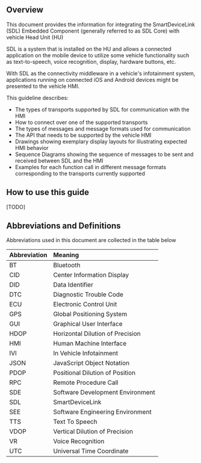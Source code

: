 ## Overview
This document provides the information for integrating the SmartDeviceLink (SDL) Embedded Component (generally referred to as SDL Core) with vehicle Head Unit (HU)

SDL is a system that is installed on the HU and allows a connected application on the mobile device to utilize some vehicle functionality such as text-to-speech, voice recognition, display, hardware buttons, etc.

With SDL as the connectivity middleware in a vehicle's infotainment system, applications running on connected iOS and Android devices might be presented to the vehicle HMI.

This guideline describes:

   * The types of transports supported by SDL for communication with the HMI
   * How to connect over one of the supported transports
   * The types of messages and message formats used for communication
   * The API that needs to be supported by the vehicle HMI
   * Drawings showing exemplary display layouts for illustrating expected HMI behavior
   * Sequence Diagrams showing the sequence of messages to be sent and received between SDL and the HMI
   * Examples for each function call in different message formats corresponding to the transports currently supported

## How to use this guide
[TODO]

## Abbreviations and Definitions

Abbreviations used in this document are collected in the table below

| Abbreviation | Meaning     |
| :------------- | :------------- |
|BT|Bluetooth|
|CID|Center Information Display|
|DID|Data Identifier|
|DTC|Diagnostic Trouble Code|
|ECU|Electronic Control Unit|
|GPS|Global Positioning System|
|GUI|Graphical User Interface|
|HDOP|Horizontal Dilution of Precision|
|HMI|Human Machine Interface|
|IVI|In Vehicle Infotainment|
|JSON|JavaScript Object Notation|
|PDOP|Positional Dilution of Position|
|RPC|Remote Procedure Call|
|SDE|Software Development Environment|
|SDL|SmartDeviceLink|
|SEE|Software Engineering Environment|
|TTS|Text To Speech|
|VDOP|Vertical Dilution of Precision|
|VR|Voice Recognition|
|UTC|Universal Time Coordinate|
